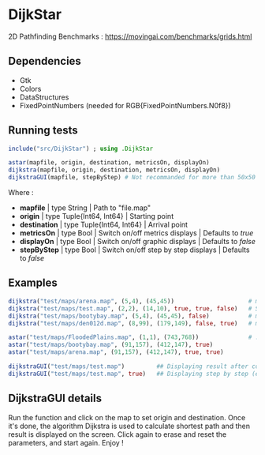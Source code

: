 # DijkStar
2D Pathfinding Benchmarks :
https://movingai.com/benchmarks/grids.html

## Dependencies
- Gtk
- Colors
- DataStructures
- FixedPointNumbers (needed for RGB{FixedPointNumbers.N0f8})

## Running tests
```julia
include("src/DijkStar") ; using .DijkStar

astar(mapfile, origin, destination, metricsOn, displayOn)
dijkstra(mapfile, origin, destination, metricsOn, displayOn)  
dijkstraGUI(mapfile, stepByStep) # Not recommanded for more than 50x50 maps
```
Where :
- **mapfile**     | type String               | Path to "file.map"
- **origin**      | type Tuple{Int64, Int64}  | Starting point
- **destination** | type Tuple{Int64, Int64}  | Arrival point
- **metricsOn**   | type Bool                 | Switch on/off metrics displays      | Defaults to *true*
- **displayOn**   | type Bool                 | Switch on/off graphic displays      | Defaults to *false*
- **stepByStep**  | type Bool                 | Switch on/off step by step displays | Defaults to *false* 

## Examples 
```julia
dijkstra("test/maps/arena.map", (5,4), (45,45))                     # metricsOn = true & displayOn = false
dijkstra("test/maps/test.map", (2,2), (14,10), true, true, false)   # Same
dijkstra("test/maps/bootybay.map", (5,4), (45,45), false)           # metricsOn = false & displayOn = false
dijkstra("test/maps/den012d.map", (8,99), (179,149), false, true)   # metricsOn = false & displayOn = true

astar("test/maps/FloodedPlains.map", (1,1), (743,768))              # ...
astar("test/maps/bootybay.map", (91,157), (412,147), true)
astar("test/maps/arena.map", (91,157), (412,147), true, true)

dijkstraGUI("test/maps/test.map")         ## Displaying result after computation is complete 
dijkstraGUI("test/maps/test.map", true)   ## Displaying step by step (extremely slow for more than 50x50 maps)
```

## DijkstraGUI details
Run the function and click on the map to set origin and destination. Once it's done, the algorithm Dijkstra is used to calculate shortest path and then result is displayed on the screen. Click again to erase and reset the parameters, and start again. Enjoy !

